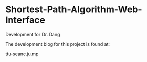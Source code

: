 # Shortest-Path-Algorithm-Web-Interface
Development for Dr. Dang

The development blog for this project is found at:

ttu-seanc.ju.mp
